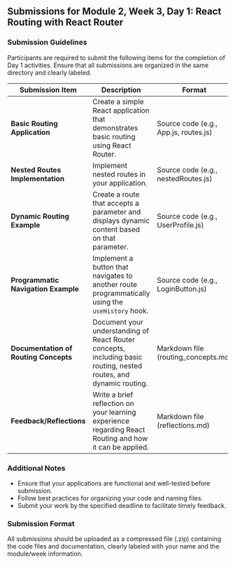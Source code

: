 ## Submissions for Module 2, Week 3, Day 1: React Routing with React Router

### Submission Guidelines

Participants are required to submit the following items for the completion of Day 1 activities. Ensure that all submissions are organized in the same directory and clearly labeled.

| **Submission Item**                     | **Description**                                                                                          | **Format**                             |
|-----------------------------------------|----------------------------------------------------------------------------------------------------------|----------------------------------------|
| **Basic Routing Application**           | Create a simple React application that demonstrates basic routing using React Router.                  | Source code (e.g., App.js, routes.js) |
| **Nested Routes Implementation**        | Implement nested routes in your application.                                                            | Source code (e.g., nestedRoutes.js)   |
| **Dynamic Routing Example**             | Create a route that accepts a parameter and displays dynamic content based on that parameter.           | Source code (e.g., UserProfile.js)    |
| **Programmatic Navigation Example**     | Implement a button that navigates to another route programmatically using the `useHistory` hook.        | Source code (e.g., LoginButton.js)    |
| **Documentation of Routing Concepts**   | Document your understanding of React Router concepts, including basic routing, nested routes, and dynamic routing. | Markdown file (routing_concepts.md)    |
| **Feedback/Reflections**                | Write a brief reflection on your learning experience regarding React Routing and how it can be applied. | Markdown file (reflections.md)         |

### Additional Notes
- Ensure that your applications are functional and well-tested before submission.
- Follow best practices for organizing your code and naming files.
- Submit your work by the specified deadline to facilitate timely feedback.

### Submission Format
All submissions should be uploaded as a compressed file (.zip) containing the code files and documentation, clearly labeled with your name and the module/week information.

